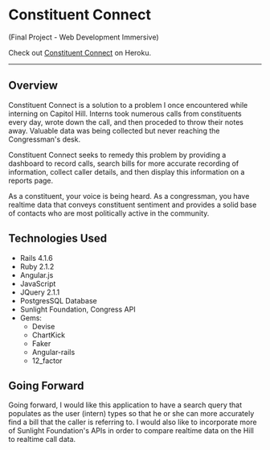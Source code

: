 Constituent Connect
===================
(Final Project - Web Development Immersive)

Check out [Constituent Connect](https://salty-plains-8377.herokuapp.com/) on Heroku.

---------------------------------------

Overview
--------

Constituent Connect is a solution to a problem I once encountered while interning on Capitol Hill. Interns took numerous calls from constituents every day, wrote down the call, and then proceded to throw their notes away. Valuable data was being collected but never reaching the Congressman's desk. 

Constituent Connect seeks to remedy this problem by providing a dashboard to record calls, search bills for more accurate recording of information, collect caller details, and then display this information on a reports page. 

As a constituent, your voice is being heard. As a congressman, you have realtime data that conveys constituent sentiment and provides a solid base of contacts who are most politically active in the community.


Technologies Used
-----------------

+ Rails 4.1.6
+ Ruby 2.1.2
+ Angular.js
+ JavaScript
+ JQuery 2.1.1
+ PostgresSQL Database
+ Sunlight Foundation, Congress API
+ Gems:
  + Devise
  + ChartKick
  + Faker
  + Angular-rails
  + 12_factor
  
Going Forward
-------------

Going forward, I would like this application to have a search query that populates as the user (intern) types so that he or she can more accurately find a bill that the caller is referring to. I would also like to incorporate more of Sunlight Foundation's APIs in order to compare realtime data on the Hill to realtime call data.  
